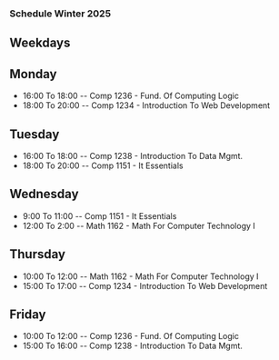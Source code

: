 ### Schedule Winter 2025
## Weekdays
## Monday
- 16:00 To 18:00 -- Comp 1236 - Fund. Of Computing Logic
- 18:00 To 20:00 -- Comp 1234 - Introduction To Web Development
## Tuesday
- 16:00 To 18:00 -- Comp 1238 - Introduction To Data Mgmt.
- 18:00 To 20:00 -- Comp 1151 - It Essentials
## Wednesday
- 9:00 To 11:00 -- Comp 1151 - It Essentials
- 12:00 To 2:00 -- Math 1162 - Math For Computer Technology I
## Thursday
- 10:00 To 12:00 -- Math 1162 - Math For Computer Technology I
- 15:00 To 17:00 -- Comp 1234 - Introduction To Web Development
## Friday
- 10:00 To 12:00 -- Comp 1236 - Fund. Of Computing Logic
- 15:00 To 16:00 -- Comp 1238 - Introduction To Data Mgmt.
